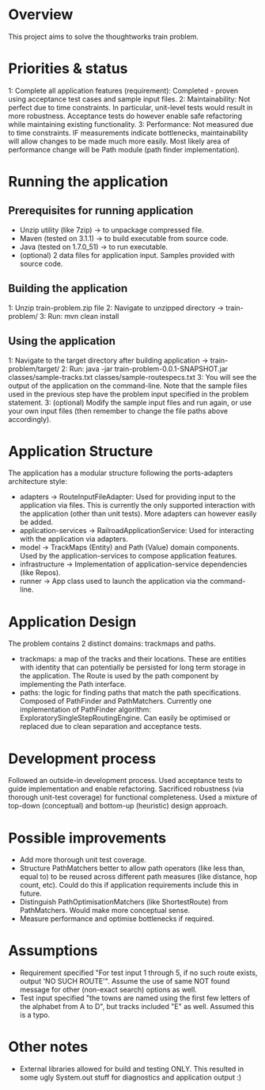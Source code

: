 # Overview
This project aims to solve the thoughtworks train problem.

# Priorities & status
1: Complete all application features (requirement): Completed - proven using acceptance test cases and sample input files.
2: Maintainability: Not perfect due to time constraints. In particular, unit-level tests would result in more robustness. Acceptance tests do however enable safe refactoring while maintaining existing functionality.
3: Performance: Not measured due to time constraints. IF measurements indicate bottlenecks, maintainability will allow changes to be made much more easily. Most likely area of performance change will be Path module (path finder implementation).

# Running the application
## Prerequisites for running application
- Unzip utility (like 7zip) -> to unpackage compressed file.
- Maven (tested on 3.1.1) -> to build executable from source code.
- Java (tested on 1.7.0_51) -> to run executable.
- (optional) 2 data files for application input. Samples provided with source code.

## Building the application
1: Unzip train-problem.zip file
2: Navigate to unzipped directory -> train-problem/
3: Run: mvn clean install

## Using the application
1: Navigate to the target directory after building application -> train-problem/target/
2: Run: java -jar train-problem-0.0.1-SNAPSHOT.jar classes/sample-tracks.txt classes/sample-routespecs.txt
3: You will see the output of the application on the command-line. Note that the sample files used in the previous step have the problem input specified in the problem statement.
3: (optional) Modify the sample input files and run again, or use your own input files (then remember to change the file paths above accordingly).

# Application Structure
The application has a modular structure following the ports-adapters architecture style:

- adapters -> RouteInputFileAdapter: Used for providing input to the application via files. This is currently the only supported interaction with the application (other than unit tests). More adapters can however easily be added.
- application-services -> RailroadApplicationService: Used for interacting with the application via adapters.
- model -> TrackMaps (Entity) and Path (Value) domain components. Used by the application-services to compose application features.
- infrastructure -> Implementation of application-service dependencies (like Repos).
- runner -> App class used to launch the application via the command-line.

# Application Design
The problem contains 2 distinct domains: trackmaps and paths.

- trackmaps: a map of the tracks and their locations. These are entities with identity that can potentially be persisted for long term storage in the application. The Route is used by the path component by implementing the Path interface. 
- paths: the logic for finding paths that match the path specifications. Composed of PathFinder and PathMatchers. Currently one implementation of PathFinder algorithm: ExploratorySingleStepRoutingEngine. Can easily be optimised or replaced due to clean separation and acceptance tests.

# Development process
Followed an outside-in development process. Used acceptance tests to guide implementation and enable refactoring. Sacrificed robustness (via thorough unit-test coverage) for functional completeness. Used a mixture of top-down (conceptual) and bottom-up (heuristic) design approach.

# Possible improvements
- Add more thorough unit test coverage.
- Structure PathMatchers better to allow path operators (like less than, equal to) to be reused across different path measures (like distance, hop count, etc). Could do this if application requirements include this in future.
- Distinguish PathOptimisationMatchers (like ShortestRoute) from PathMatchers. Would make more conceptual sense.
- Measure performance and optimise bottlenecks if required.

# Assumptions
- Requirement specified "For test input 1 through 5, if no such route exists, output 'NO SUCH ROUTE'". Assume the use of same NOT found message for other (non-exact search) options as well.
- Test input specified "the towns are named using the first few letters of the alphabet from A to D", but tracks included "E" as well. Assumed this is a typo.

# Other notes
- External libraries allowed for build and testing ONLY. This resulted in some ugly System.out stuff for diagnostics and application output :)